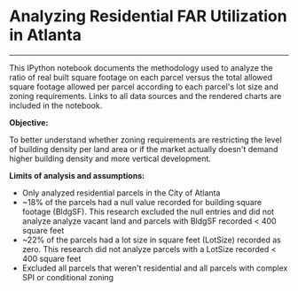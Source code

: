 # Analyzing Residential FAR Utilization in Atlanta
---

This IPython notebook documents the methodology used to analyze the ratio of real built square footage on each parcel versus the total allowed square footage allowed per parcel according to each parcel's lot size and zoning requirements. Links to all data sources and the rendered charts are included in the notebook.

**Objective:**

To better understand whether zoning requirements are restricting the level of building density per land area or if the market actually doesn't demand higher building density and more vertical development.

**Limits of analysis and assumptions:**

- Only analyzed residential parcels in the City of Atlanta
- ~18% of the parcels had a null value recorded for building square footage (BldgSF). This research excluded the null entries and did not analyze analyze vacant land and parcels with BldgSF recorded < 400 square feet
- ~22% of the parcels had a lot size in square feet (LotSize) recorded as zero. This research did not analyze parcels with a LotSize recorded < 400 square feet
- Excluded all parcels that weren't residential and all parcels with complex SPI or conditional zoning
